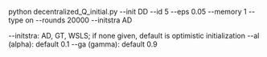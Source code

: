 python decentralized_Q_initial.py --init DD --id 5 --eps 0.05 --memory 1 --type on --rounds 20000 --initstra AD

--initstra: AD, GT, WSLS; if none given, default is optimistic initialization
--al (alpha): default 0.1
--ga (gamma): default 0.9
